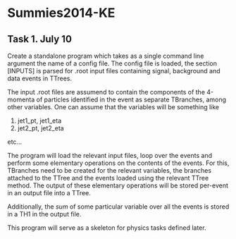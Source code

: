 Summies2014-KE
==============

Task 1. July 10
---------------

Create a standalone program which takes as a single command line argument the name of a config file. The config file is loaded, the section [INPUTS] is parsed for .root input files containing signal, background and data events in TTrees.

The input .root files are assumend to contain the components of the 4-momenta of particles identified in the event as separate TBranches, among other variables.
One can assume that the variables will be something like

1. jet1_pt, jet1_eta
2. jet2_pt, jet2_eta

etc...

The program will load the relevant input files, loop over the events and perform some elementary operations on the contents of the events. For this, TBranches need to be created for the relevant variables, the branches attached to the TTree and the events loaded using the relevant TTree method. The output of these elementary operations will be stored per-event in an output file into a TTree.

Additionally, the *sum* of some particular variable over all the events is stored in a TH1 in the output file.

This program will serve as a skeleton for physics tasks defined later.
